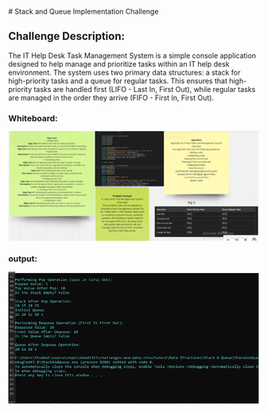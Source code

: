 ﻿﻿# Stack and Queue Implementation Challenge

## Challenge Description:
The IT Help Desk Task Management System is a simple console application designed to help manage and prioritize tasks within an IT help desk environment. The system uses two primary data structures: a stack for high-priority tasks and a queue for regular tasks. This ensures that high-priority tasks are handled first (LIFO - Last In, First Out), while regular tasks are managed in the order they arrive (FIFO - First In, First Out).
### Whiteboard:
![Whiteboard Image](assets/StackAndQWhitporde.PNG)
### output:
![Output Image](assets/StackAndQ.PNG)